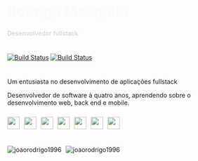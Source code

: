 <h1 style='font-size: 32px; color: #fafafa'>Rodrigo Mesquita</h1>
<span style='font-size: 14px; color: #d4d4d8; font-weight: 500'>Desenvolvedor fullstack</span>


<div style='display: flex; align-items: center; gap: 10px; margin-top: 24px' >

<a href='https://www.linkedin.com/in/rodrigo-mesquita-/'>![Build Status](https://img.shields.io/badge/Rodrigo%20Mesquita-27272a?logo=linkedin)</a>
<a href='mailto:dev.rodrigomesquita@gmail.com'>![Build Status](https://img.shields.io/badge/dev.rodrigomesquita@gmail.com-27272a?logo=gmail)</a>
</div>

<div style='display: flex; flex-direction: column; margin-top: 24px'>
  <span>Um entusiasta no desenvolvimento de aplicações fullstack</span>
  <p>Desenvolvedor de software à quatro anos, aprendendo sobre o desenvolvimento web, back end e  mobile.</p>
  <div style='display: flex; gap: 10px; margin-top: 10px'>
    <img src='https://skillicons.dev/icons?i=html' width='28' height='28' />
    <img src='https://skillicons.dev/icons?i=css' width='28' height='28' />
    <img src='https://skillicons.dev/icons?i=javascript' width='28' height='28' />
    <img src='https://skillicons.dev/icons?i=typescript' width='28' height='28' />
    <img src='https://skillicons.dev/icons?i=react' width='28' height='28' />
    <img src='https://skillicons.dev/icons?i=next' width='28' height='28' />
    <img src='https://skillicons.dev/icons?i=python' width='28' height='28' />
  </div>
</div>

<div style='display: flex; items:start; gap: 10px; margin-top: 24px' >
  <p><img src="https://github-readme-stats.vercel.app/api?username=joaorodrigo1996&show_icons=true&locale=pt-BR&theme=dark&hide_border=true" alt="joaorodrigo1996" /></p>
  <p><img src="https://github-readme-stats.vercel.app/api/top-langs?username=joaorodrigo1996&show_icons=true&locale=pt-BR&layout=compact&theme=dark&hide_border=true" alt="joaorodrigo1996" /></p>
</div>
